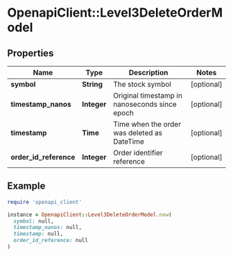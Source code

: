 # OpenapiClient::Level3DeleteOrderModel

## Properties

| Name | Type | Description | Notes |
| ---- | ---- | ----------- | ----- |
| **symbol** | **String** | The stock symbol | [optional] |
| **timestamp_nanos** | **Integer** | Original timestamp in nanoseconds since epoch | [optional] |
| **timestamp** | **Time** | Time when the order was deleted as DateTime | [optional] |
| **order_id_reference** | **Integer** | Order identifier reference | [optional] |

## Example

```ruby
require 'openapi_client'

instance = OpenapiClient::Level3DeleteOrderModel.new(
  symbol: null,
  timestamp_nanos: null,
  timestamp: null,
  order_id_reference: null
)
```

